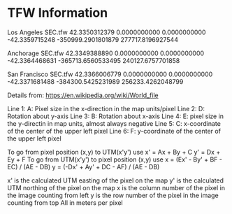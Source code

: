 #  TFW Information

Los Angeles SEC.tfw
42.3350312379
0.0000000000
0.0000000000
-42.3359715248
-350999.2901801879
277717.8196927544

Anchorage SEC.tfw
42.3349388890
0.0000000000
0.0000000000
-42.3364468631
-365713.6560533495
240127.6757701858

San Francisco SEC.tfw
42.3366006779
0.0000000000
0.0000000000
-42.3371681488
-384300.5425231989
256233.4262048799

Details from: https://en.wikipedia.org/wiki/World_file

Line 1: A: Pixel size in the x-direction in the map units/pixel
Line 2: D: Rotation about y-axis
Line 3: B: Rotation about x-axis
Line 4: E: pixel size in the y-directin in map units, almost always negative
Line 5: C: x-coordinate of the center of the upper left pixel
Line 6: F: y-coordinate of the center of the upper left pixel

To go from pixel position (x,y) to UTM(x'y') use
    x' = Ax + By + C
    y' = Dx + Ey + F
To go from UTM(x'y') to pixel position (x,y) use
    x = (Ex' - By' + BF - EC) / (AE - DB)
    y = (-Dx' + Ay' + DC - AF) / (AE - DB)
    
x' is the calculated UTM easting of the pixel on the map
y' is the calculated UTM northing of the pixel on the map
x is the column number of the pixel in the image counting from left
y is the row number of the pixel in the image counting from top
All in meters per pixel
